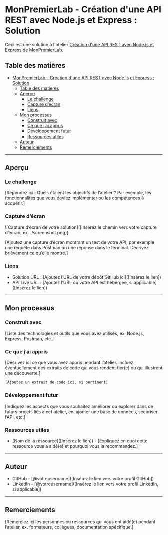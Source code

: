 # MonPremierLab - Création d'une API REST avec Node.js et Express : Solution

Ceci est une solution à l'atelier [Création d'une API REST avec Node.js et Express de MonPremierLab](#).

## Table des matières

- [MonPremierLab - Création d'une API REST avec Node.js et Express : Solution](#monpremierlab---création-dune-api-rest-avec-nodejs-et-express--solution)
  - [Table des matières](#table-des-matières)
  - [Aperçu](#aperçu)
    - [Le challenge](#le-challenge)
    - [Capture d’écran](#capture-décran)
    - [Liens](#liens)
  - [Mon processus](#mon-processus)
    - [Construit avec](#construit-avec)
    - [Ce que j’ai appris](#ce-que-jai-appris)
    - [Développement futur](#développement-futur)
    - [Ressources utiles](#ressources-utiles)
  - [Auteur](#auteur)
  - [Remerciements](#remerciements)

---

## Aperçu

### Le challenge

[Répondez ici : Quels étaient les objectifs de l’atelier ? Par exemple, les fonctionnalités que vous deviez implémenter ou les compétences à acquérir.]

### Capture d’écran

![Capture d’écran de votre solution]([Insérez le chemin vers votre capture d’écran, ex. ./screenshot.png])

[Ajoutez une capture d’écran montrant un test de votre API, par exemple une requête dans Postman ou une réponse dans le terminal. Décrivez brièvement ce qu’elle montre.]

### Liens

- Solution URL : [Ajoutez l’URL de votre dépôt GitHub ici]([Insérez le lien])
- API Live URL : [Ajoutez l’URL où votre API est hébergée, si applicable]([Insérez le lien])

---

## Mon processus

### Construit avec

[Liste des technologies et outils que vous avez utilisés, ex. Node.js, Express, Postman, etc.]

### Ce que j’ai appris

[Décrivez ici ce que vous avez appris pendant l’atelier. Incluez éventuellement des extraits de code qui vous rendent fier(e) ou qui illustrent une découverte.]

```javascript
[Ajoutez un extrait de code ici, si pertinent]
```

### Développement futur

[Indiquez les aspects que vous souhaitez améliorer ou explorer dans de futurs projets liés à cet atelier, ex. ajouter une base de données, sécuriser l’API, etc.]

### Ressources utiles

- [Nom de la ressource]([Insérez le lien]) - [Expliquez en quoi cette ressource vous a aidé(e) et pourquoi vous la recommandez.]

---

## Auteur

- GitHub - [@votreusername]([Insérez le lien vers votre profil GitHub])
- LinkedIn - [@votreusername]([Insérez le lien vers votre profil LinkedIn, si applicable])

---

## Remerciements

[Remerciez ici les personnes ou ressources qui vous ont aidé(e) pendant l’atelier, ex. formateurs, collègues, documentation spécifique.]